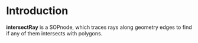 # Introduction #

**intersectRay** is a SOPnode, which traces rays along geometry edges to find if any of them intersects with polygons.